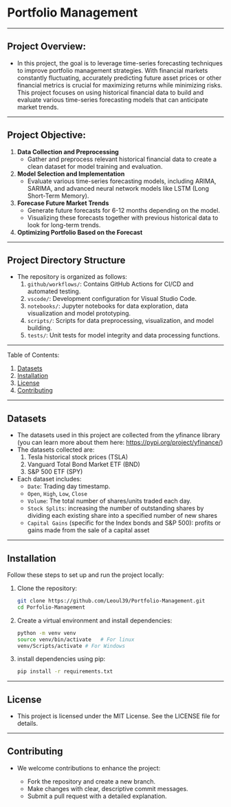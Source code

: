 # Portfolio Management
---
## Project Overview:

- In this project, the goal is to leverage time-series forecasting techniques to improve portfolio management strategies. With financial markets constantly fluctuating, accurately predicting future asset prices or other financial metrics is crucial for maximizing returns while minimizing risks. This project focuses on using historical financial data to build and evaluate various time-series forecasting models that can anticipate market trends.
---
## Project Objective:
1. **Data Collection and Preprocessing**
    - Gather and preprocess relevant historical financial data to create a clean dataset for model training and evaluation.
2. **Model Selection and Implementation**
    - Evaluate various time-series forecasting models, including ARIMA, SARIMA, and advanced neural network models like LSTM (Long Short-Term Memory).
3. **Forecase Future Market Trends**
    - Generate future forecasts for 6-12 months depending on the model.
    - Visualizing these forecasts together with previous historical data to look for long-term trends.
4. **Optimizing Portfolio Based on the Forecast**
---
## Project Directory Structure
- The repository is organized as follows:
    1. `github/workflows/`: Contains GitHub Actions for CI/CD and automated testing.
    2. `vscode/`: Development configuration for Visual Studio Code.
    3. `notebooks/`: Jupyter notebooks for data exploration, data visualization and model prototyping.
    6. `scripts/`: Scripts for data preprocessing, visualization, and model building.
    7. `tests/`: Unit tests for model integrity and data processing functions.
---
Table of Contents:
1. [Datasets](#datasets)
2. [Installation](#installation)
3. [License](#license)
4. [Contributing](#contributing)
---

## Datasets <a name="datasets"></a>

- The datasets used in this project are collected from the yfinance library (you can learn more about them here: https://pypi.org/project/yfinance/)
- The datasets collected are:
    1. Tesla historical stock prices (TSLA)
    2. Vanguard Total Bond Market ETF (BND)
    3. S&P 500 ETF (SPY)
- Each dataset includes:
    * `Date`: Trading day timestamp.
    * `Open`, `High`, `Low`, `Close`
    * `Volume`: The total number of shares/units traded each day.
    * `Stock Splits`: increasing the number of outstanding shares by dividing each existing share into a specified number of new shares
    * `Capital Gains` (specific for the Index bonds and S&P 500): profits or gains made from the sale of a capital asset

---
## Installation <a name="installation"></a>
Follow these steps to set up and run the project locally:
1. Clone the repository:

    ```bash
    git clone https://github.com/Leoul39/Portfolio-Management.git
    cd Porfolio-Management
    ```

2. Create a virtual environment and install dependencies:

    ```bash
    python -m venv venv
    source venv/bin/activate   # For linux 
    venv/Scripts/activate # For Windows
    ```
3. install dependencies using pip:
    ```bash
    pip install -r requirements.txt
    ```

---
## License <a name="license"></a>
- This project is licensed under the MIT License. See the LICENSE file for details.
---
## Contributing <a name= 'contributing'></a>
- We welcome contributions to enhance the project:

    * Fork the repository and create a new branch.
    * Make changes with clear, descriptive commit messages.
    * Submit a pull request with a detailed explanation.